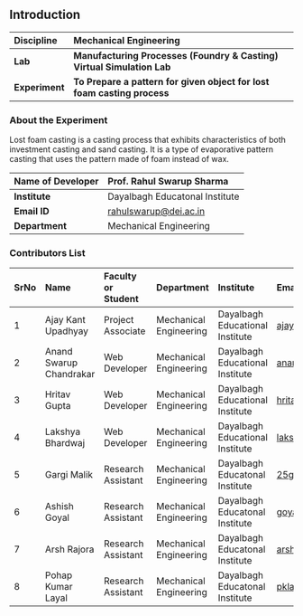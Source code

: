 ## Introduction


<b>Discipline | <b> Mechanical Engineering
:--|:--|
<b> Lab | <b> Manufacturing Processes (Foundry & Casting) Virtual Simulation Lab
<b> Experiment| <b> To Prepare a pattern for given object for lost foam casting process

### About the Experiment

Lost foam casting is a casting process that exhibits characteristics of both investment casting and sand casting. It is a type of evaporative pattern casting that uses the pattern made of foam instead of wax.
 
<b>Name of Developer | <b> Prof. Rahul Swarup Sharma
:--|:--|
<b> Institute | Dayalbagh Educatonal Institute <b>  
<b> Email ID |  rahulswarup@dei.ac.in   <b>  
<b> Department |  Mechanical Engineering

### Contributors List

SrNo | Name | Faculty or Student | Department| Institute | Email id
:--|:--|:--|:--|:--|:--|
1 | Ajay Kant Upadhyay | Project Associate | Mechanical Engineering | Dayalbagh Educational Institute | ajaykant900@gmail.com
2 | Anand Swarup Chandrakar | Web Developer | Mechanical Engineering | Dayalbagh Educational Institute | anandswaroop201@gmail.com
3 | Hritav Gupta | Web Developer | Mechanical Engineering | Dayalbagh Educational Institute | hritavg@gmail.com
4 | Lakshya Bhardwaj | Web Developer | Mechanical Engineering | Dayalbagh Educational Institute | lakshya.bhardwaj121@gmail.com
5 | Gargi Malik | Research Assistant | Mechanical Engineering | Dayalbagh Educatonal Institute | 25gargimalik@gmail.com |
6 | Ashish Goyal | Research Assistant | Mechanical Engineering | Dayalbagh Educatonal Institute | goyalashish2128@gmail.com |
7 | Arsh Rajora | Research Assistant | Mechanical Engineering | Dayalbagh Educatonal Institute | arsh.rajora@gmail.com |
8 | Pohap Kumar Layal | Research Assistant | Mechanical Engineering | Dayalbagh Educatonal Institute | pklayal@gmail.com |
